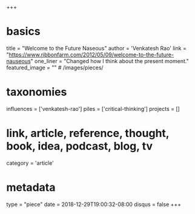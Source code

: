 +++
# basics
title     		 = "Welcome to the Future Naseous"
author    		 = 'Venkatesh Rao'
link      		 = "https://www.ribbonfarm.com/2012/05/09/welcome-to-the-future-nauseous"
one_liner 		 = "Changed how I think about the present moment."
featured_image = "" # /images/pieces/

# taxonomies
influences		 = ['venkatesh-rao']
piles     		 = ['critical-thinking']
projects			 = []

# link, article, reference, thought, book, idea, podcast, blog, tv
category  		 = 'article'

# metadata
type	    		 = "piece"
date      		 = 2018-12-29T19:00:32-08:00
disqus    		 = false
+++

